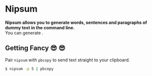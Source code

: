 # Nipsum

**Nipsum allows you to generate words, sentences and paragraphs of dummy text in the command line.**  
You can generate .  

## Getting Fancy :sunglasses: :sunglasses: 
Pair `nipsum` with `pbcopy` to send text straight to your clipboard.  
```bash
$ nipsum -p 5 | pbcopy
```

